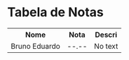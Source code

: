 <!DOCTYPE html>
<html>
<body>
    <h1>Tabela de Notas</h1>
    <table>
        <tr>
            <th>Nome</th>
            <th>Nota</th>
            <th>Descri</th>
        </tr>
        <tr>
            <td>Bruno Eduardo</td>
            <td>--.--</td>
            <td> No text </td>
        </tr>
        <!-- Adicione mais linhas conforme necessário -->
    </table>
</body>
</html>
